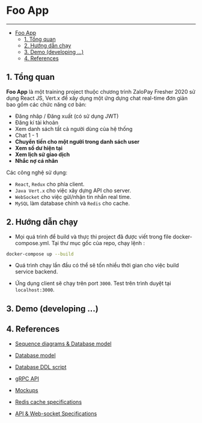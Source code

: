 # Foo App

---------------

- [Foo App](#foo-app)
  - [1. Tổng quan](#1-tổng-quan)
  - [2. Hướng dẫn chạy](#2-hướng-dẫn-chạy)
  - [3. Demo (developing ...)](#3-demo-developing-)
  - [4. References](#4-references)

## 1. Tổng quan

**Foo App** là một training project  thuộc chương trình  ZaloPay Fresher 2020 sử dụng React JS, Vert.x để xây dụng một ứng dựng chat real-time đơn giản bao gồm các chức năng cơ bản:

- Đăng nhâp / Đăng xuất (có sử dụng JWT)
- Đăng kí tài khoản
- Xem danh sách tất cả người dùng của hệ thống
- Chat 1 - 1
- **Chuyển tiền cho một người trong danh sách user**
- **Xem số dư hiện tại**
- **Xem lịch sử giao dịch**
- **Nhắc nợ cá nhân**

Các công nghệ sử dụng:

- `React`, `Redux` cho phía client.
- `Java Vert.x` cho việc xây dựng API cho server.
- `WebSocket` cho việc gửi/nhận tin nhắn real time.
- `MySQL` làm database chính và `Redis` cho cache.

## 2. Hướng dẫn chạy

- Mọi quá trình để build và thực thi project đã được viết trong file docker-compose.yml. Tại thư mục gốc của repo, chạy lệnh :

```bash
docker-compose up --build
```

- Quá trình chạy lần đầu có thể sẽ tốn nhiều thời gian cho việc build service backend.

- Ứng dụng client sẽ chạy trên port `3000`. Test trên trình duyệt tại `localhost:3000`.

## 3. Demo (developing ...)

## 4. References

- [Sequence diagrams & Database model](documents/sequence-diagrams.md)

- [Database model](documents/database-model.md)

- [Database DDL script](documents/scripts.sql)

- [gRPC API](documents/grpc-api/fintech.proto)

- [Mockups](https://balsamiq.cloud/smos4qm/phtej9t)

- [Redis cache specifications](documents/cache-specifications.md)

- [API & Web-socket Specifications](https://app.swaggerhub.com/apis/NoRaDoMi/Foo_Chat_Application/1.0.0)
